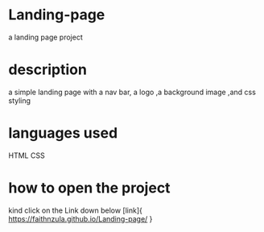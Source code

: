 # Landing-page
a landing page project
# description
a simple landing page with a nav bar, a logo ,a background image ,and css styling
# languages used
HTML
CSS
# how to open the project
kind click on the Link down below
[link]{ https://faithnzula.github.io/Landing-page/ }

